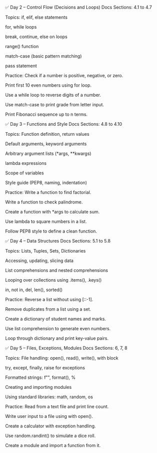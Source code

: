 ✅ Day 2 – Control Flow (Decisions and Loops)
Docs Sections: 4.1 to 4.7

Topics:
if, elif, else statements

for, while loops

break, continue, else on loops

range() function

match-case (basic pattern matching)

pass statement

Practice:
Check if a number is positive, negative, or zero.

Print first 10 even numbers using for loop.

Use a while loop to reverse digits of a number.

Use match-case to print grade from letter input.

Print Fibonacci sequence up to n terms.

✅ Day 3 – Functions and Style
Docs Sections: 4.8 to 4.10

Topics:
Function definition, return values

Default arguments, keyword arguments

Arbitrary argument lists (*args, **kwargs)

lambda expressions

Scope of variables

Style guide (PEP8, naming, indentation)

Practice:
Write a function to find factorial.

Write a function to check palindrome.

Create a function with *args to calculate sum.

Use lambda to square numbers in a list.

Follow PEP8 style to define a clean function.

✅ Day 4 – Data Structures
Docs Sections: 5.1 to 5.8

Topics:
Lists, Tuples, Sets, Dictionaries

Accessing, updating, slicing data

List comprehensions and nested comprehensions

Looping over collections using .items(), .keys()

in, not in, del, len(), sorted()

Practice:
Reverse a list without using [::-1].

Remove duplicates from a list using a set.

Create a dictionary of student names and marks.

Use list comprehension to generate even numbers.

Loop through dictionary and print key-value pairs.

✅ Day 5 – Files, Exceptions, Modules
Docs Sections: 6, 7, 8

Topics:
File handling: open(), read(), write(), with block

try, except, finally, raise for exceptions

Formatted strings: f"", format(), %

Creating and importing modules

Using standard libraries: math, random, os

Practice:
Read from a text file and print line count.

Write user input to a file using with open().

Create a calculator with exception handling.

Use random.randint() to simulate a dice roll.

Create a module and import a function from it.